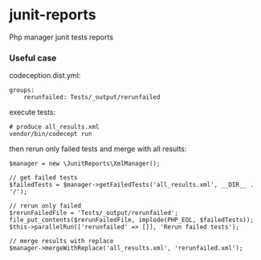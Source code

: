 # junit-reports
Php manager junit tests reports

### Useful case

codeception.dist.yml:
```
groups:
    rerunfailed: Tests/_output/rerunfailed
```

execute tests:

```
# produce all_results.xml
vendor/bin/codecept run

```

then rerun only failed tests and merge with all results:

```
$manager = new \JunitReports\XmlManager();

// get failed tests
$failedTests = $manager->getFailedTests('all_results.xml', __DIR__ . '/');

// rerun only failed
$rerunFailedFile = 'Tests/_output/rerunfailed';
file_put_contents($rerunFailedFile, implode(PHP_EOL, $failedTests));
$this->parallelRun(['rerunfailed' => []], 'Rerun failed tests');

// merge results with replace 
$manager->mergeWithReplace('all_results.xml', 'rerunfailed.xml');
```